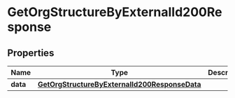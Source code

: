 

# GetOrgStructureByExternalId200Response


## Properties

| Name | Type | Description | Notes |
|------------ | ------------- | ------------- | -------------|
|**data** | [**GetOrgStructureByExternalId200ResponseData**](GetOrgStructureByExternalId200ResponseData.md) |  |  [optional] |



